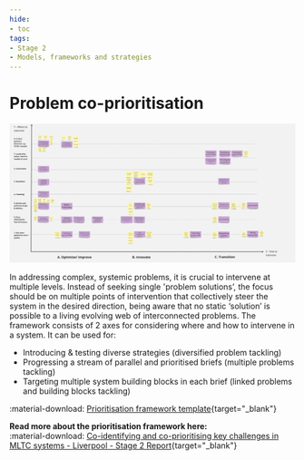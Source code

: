 ```yaml
---
hide: 
- toc
tags:
- Stage 2
- Models, frameworks and strategies
---
```


# Problem co-prioritisation

![Prioritisation framework](../assets/prioritisation-framework.jpg)

In addressing complex, systemic problems, it is crucial to intervene at multiple levels. Instead of seeking single 'problem solutions’, the focus should be on multiple points of intervention that collectively steer the system in the desired direction, being aware that no static ‘solution’ is possible to a living evolving web of interconnected problems. The framework consists of 2 axes for considering where and how to intervene in a system. It can be used for:

- Introducing & testing diverse strategies (diversified problem tackling)
- Progressing a stream of parallel and prioritised briefs (multiple problems tackling)
- Targeting multiple system building blocks in each brief (linked problems and building blocks tackling)

:material-download: [Prioritisation framework template](../assets/problem-prioritisation.md){target="_blank"}  

**Read more about the prioritisation framework here:**  
:material-download: [Co-identifying and co-prioritising key challenges in MLTC systems - Liverpool - Stage 2 Report](){target="_blank"}
